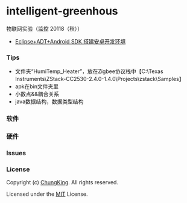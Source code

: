 # intelligent-greenhous
物联网实验（监控 20118（秋））


* [Eclipse+ADT+Android SDK 搭建安卓开发环境](http://www.cnblogs.com/Li-Cheng/p/4335418.html)

### Tips
* 文件夹“HumiTemp_Heater”，放在Zigbee协议栈中【C:\Texas Instruments\ZStack-CC2530-2.4.0-1.4.0\Projects\zstack\Samples】
* apk在bin文件夹里
* 小数点&&耦合关系
* java数据结构，数据类型结构
### 软件


### 硬件

### Issues

### [](https://github.com/HuangCongQing/intelligent-greenhouss#license)License

Copyright (c) [ChungKing](https://github.com/HuangCongQing/intelligent-greenhous). All rights reserved.

Licensed under the [MIT](https://github.com/HuangCongQing/intelligent-greenhous/blob/master/LICENSE) License.